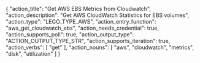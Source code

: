 {
"action_title": "Get AWS EBS Metrics from Cloudwatch",
"action_description": "Get AWS CloudWatch Statistics for EBS volumes",
"action_type": "LEGO_TYPE_AWS",
"action_entry_function": "aws_get_cloudwatch_ebs",
"action_needs_credential": true,
"action_supports_poll": true,
"action_output_type": "ACTION_OUTPUT_TYPE_STR",
"action_supports_iteration": true,
"action_verbs": [
"get"
],
"action_nouns": [
"aws",
"cloudwatch",
"metrics",
"disk",
"utilization"
]
}
